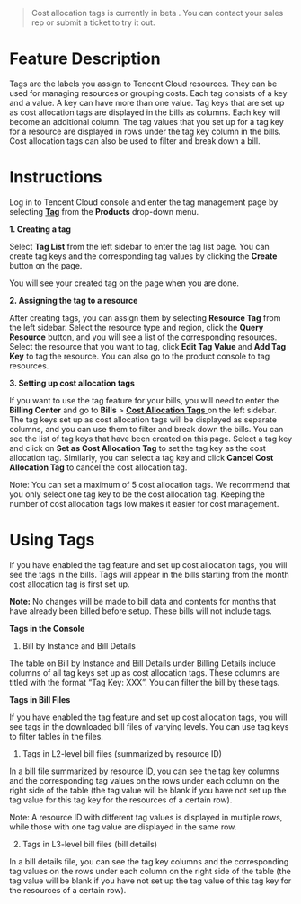 
>Cost allocation tags is currently in beta . You can contact your sales rep or submit a ticket to try it out.

# Feature Description #

Tags are the labels you assign to Tencent Cloud resources. They can be used for managing resources or grouping costs. Each tag consists of a key and a value. A key can have more than one value.
Tag keys that are set up as cost allocation tags are displayed in the bills as columns. Each key will become an additional column. The tag values that you set up for a tag key for a resource are displayed in rows under the tag key column in the bills. Cost allocation tags can also be used to filter and break down a bill.


# Instructions #

Log in to Tencent Cloud console and enter the tag management page by selecting [**Tag**](https://console.cloud.tencent.com/tag/resources) from the **Products** drop-down menu.

**1. Creating a tag**

Select **Tag List** from the left sidebar to enter the tag list page. You can create tag keys and the corresponding tag values by clicking the **Create** button on the page.

You will see your created tag on the page when you are done.

**2. Assigning the tag to a resource**

After creating tags, you can assign them by selecting **Resource Tag** from the left sidebar. Select the resource type and region, click the **Query Resource** button, and you will see a list of the corresponding resources. Select the resource that you want to tag, click **Edit Tag Value** and **Add Tag Key** to tag the resource.
You can also go to the product console to tag resources.

**3. Setting up cost allocation tags**

If you want to use the tag feature for your bills, you will need to enter the **Billing Center** and go to **Bills** > [**Cost Allocation Tags** ](https://console.cloud.tencent.com/expense/tag) on the left sidebar. The tag keys set up as cost allocation tags will be displayed as separate columns, and you can use them to filter and break down the bills.
You can see the list of tag keys that have been created on this page. Select a tag key and click on **Set as Cost Allocation Tag** to set the tag key as the cost allocation tag. Similarly, you can select a tag key and click **Cancel Cost Allocation Tag** to cancel the cost allocation tag.

Note: You can set a maximum of 5 cost allocation tags. We recommend that you only select one tag key to be the cost allocation tag. Keeping the number of cost allocation tags low makes it easier for cost management.

# Using Tags #

If you have enabled the tag feature and set up cost allocation tags, you will see the tags in the bills. Tags will appear in the bills starting from the month cost allocation tag is first set up.

**Note:** No changes will be made to bill data and contents for months that have already been billed before setup. These bills will not include tags.

**Tags in the Console**


1. Bill by Instance and Bill Details

The table on Bill by Instance and Bill Details under Billing Details include columns of all tag keys set up as cost allocation tags.
These columns are titled with the format “Tag Key: XXX”. You can filter the bill by these tags.

**Tags in Bill Files**

If you have enabled the tag feature and set up cost allocation tags, you will see tags in the downloaded bill files of varying levels. You can use tag keys to filter tables in the files.

1. Tags in L2-level bill files (summarized by resource ID)

In a bill file summarized by resource ID, you can see the tag key columns and the corresponding tag values on the rows under each column on the right side of the table (the tag value will be blank if you have not set up the tag value for this tag key for the resources of a certain row).

Note: A resource ID with different tag values is displayed in multiple rows, while those with one tag value are displayed in the same row.

2. Tags in L3-level bill files (bill details)

In a bill details file, you can see the tag key columns and the corresponding tag values on the rows under each column on the right side of the table (the tag value will be blank if you have not set up the tag value of this tag key for the resources of a certain row).




